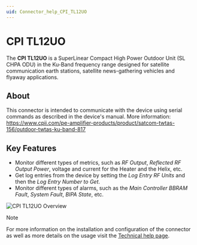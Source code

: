 ```yaml
---
uid: Connector_help_CPI_TL12UO
---
```


# CPI TL12UO

The **CPI TL12UO** is a SuperLinear Compact High Power Outdoor Unit (SL CHPA ODU) in the Ku-Band frequency range designed for satellite communication earth stations, satellite news-gathering vehicles and flyaway applications.

## About

This connector is intended to communicate with the device using serial commands as described in the device's manual. More information: <https://www.cpii.com/pe-amplifier-products/product/satcom-twtas-156/outdoor-twtas-ku-band-817>

## Key Features

- Monitor different types of metrics, such as *RF Output*, *Reflected RF Output Power*, voltage and current for the Heater and the Helix, etc.
- Get log entries from the device by setting the *Log Entry RF Units* and then the *Log Entry Number to Get*.
- Monitor different types of alarms, such as the *Main Controller BBRAM Fault*, *System Fault*, *BIPA State*, etc.

![CPI TL12UO Overview](~/connector/images/CPITL12UO_Overview.png)

> [!NOTE]
> For more information on the installation and configuration of the connector as well as more details on the usage visit the [Technical help page](xref:Connector_help_CPI_TL12UO_Technical).